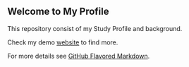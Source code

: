 ## Welcome to My Profile

This repository consist of my Study Profile and background.

Check my demo [website](https://shiwakotisurendra.github.io/CV/) to find more.

For more details see [GitHub Flavored Markdown](https://guides.github.com/features/mastering-markdown/).

